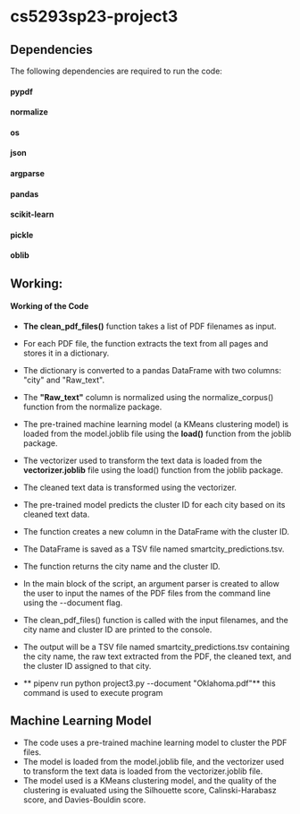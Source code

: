 # cs5293sp23-project3
## Dependencies
The following dependencies are required to run the code:

#### pypdf
#### normalize
#### os
#### json
#### argparse
#### pandas
#### scikit-learn
#### pickle
#### oblib

## Working:
#### Working of the Code

* **The clean_pdf_files()** function takes a list of PDF filenames as input.

* For each PDF file, the function extracts the text from all pages and stores it in a dictionary.

* The dictionary is converted to a pandas DataFrame with two columns: "city" and "Raw_text". 

* The **"Raw_text"** column is normalized using the normalize_corpus() function from the normalize package.

* The pre-trained machine learning model (a KMeans clustering model) is loaded from the model.joblib file using the **load()** function from the joblib package.

* The vectorizer used to transform the text data is loaded from the **vectorizer.joblib** file using the load() function from the joblib package.

* The cleaned text data is transformed using the vectorizer.

* The pre-trained model predicts the cluster ID for each city based on its cleaned text data.

* The function creates a new column in the DataFrame with the cluster ID.

* The DataFrame is saved as a TSV file named smartcity_predictions.tsv.

* The function returns the city name and the cluster ID.

* In the main block of the script, an argument parser is created to allow the user to input the names of the PDF files from the command line using the --document flag. 

* The clean_pdf_files() function is called with the input filenames, and the city name and cluster ID are printed to the console.

* The output will be a TSV file named smartcity_predictions.tsv containing the city name, the raw text extracted from the PDF, the cleaned text, and the cluster ID assigned to that city.

* ** pipenv run python project3.py --document "Oklahoma.pdf"** this command is used to execute program

## Machine Learning Model

* The code uses a pre-trained machine learning model to cluster the PDF files. 
* The model is loaded from the model.joblib file, and the vectorizer used to transform the text data is loaded from the vectorizer.joblib file. 
* The model used is a KMeans clustering model, and the quality of the clustering is evaluated using the Silhouette score, Calinski-Harabasz score, and Davies-Bouldin score.




